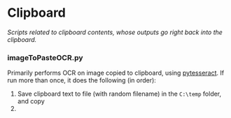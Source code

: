 # Clipboard
*Scripts related to clipboard contents, whose outputs go right back into the clipboard.*

### imageToPasteOCR.py
Primarily performs OCR on image copied to clipboard, using [pytesseract](https://pypi.org/project/pytesseract/). If run more than once, it does the following (in order):
1. Save clipboard text to file (with random filename) in the `C:\temp` folder, and copy
2. 
<!--stackedit_data:
eyJoaXN0b3J5IjpbMTQ0NDc1MDUzNSwxNTI0NzYzNTQ4LC05OD
QzODgyNyw1MDQ0MTQyMTQsLTMzMjQ1NTM2M119
-->